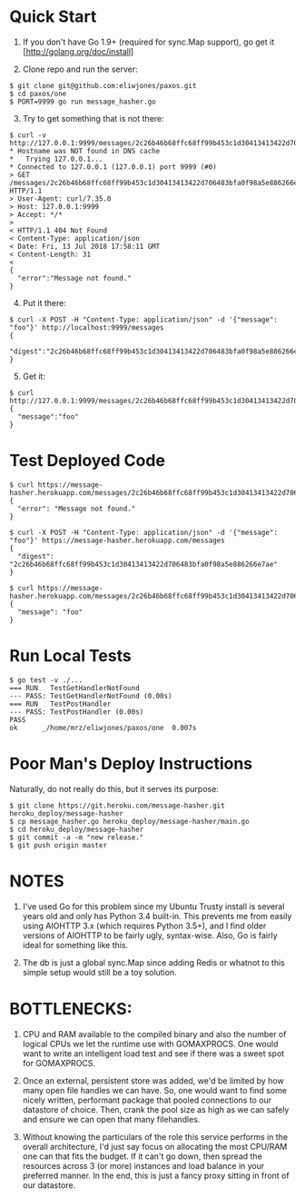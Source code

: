 Quick Start
===========

1. If you don't have Go 1.9+ (required for sync.Map support), go get it [http://golang.org/doc/install]

2. Clone repo and run the server:
```
$ git clone git@github.com:eliwjones/paxos.git
$ cd paxos/one
$ PORT=9999 go run message_hasher.go
```

3. Try to get something that is not there:
```
$ curl -v http://127.0.0.1:9999/messages/2c26b46b68ffc68ff99b453c1d30413413422d706483bfa0f98a5e886266e7ae
* Hostname was NOT found in DNS cache
*   Trying 127.0.0.1...
* Connected to 127.0.0.1 (127.0.0.1) port 9999 (#0)
> GET /messages/2c26b46b68ffc68ff99b453c1d30413413422d706483bfa0f98a5e886266e7ae HTTP/1.1
> User-Agent: curl/7.35.0
> Host: 127.0.0.1:9999
> Accept: */*
>
< HTTP/1.1 404 Not Found
< Content-Type: application/json
< Date: Fri, 13 Jul 2018 17:58:11 GMT
< Content-Length: 31
<
{
  "error":"Message not found."
}
```

4. Put it there:
```
$ curl -X POST -H "Content-Type: application/json" -d '{"message": "foo"}' http://localhost:9999/messages
{
  "digest":"2c26b46b68ffc68ff99b453c1d30413413422d706483bfa0f98a5e886266e7ae"
}
```

5. Get it:
```
$ curl http://127.0.0.1:9999/messages/2c26b46b68ffc68ff99b453c1d30413413422d706483bfa0f98a5e886266e7ae
{
  "message":"foo"
}
```

Test Deployed Code
==================
```
$ curl https://message-hasher.herokuapp.com/messages/2c26b46b68ffc68ff99b453c1d30413413422d706483bfa0f98a5e886266e7ae
{
  "error": "Message not found."
}

$ curl -X POST -H "Content-Type: application/json" -d '{"message": "foo"}' https://message-hasher.herokuapp.com/messages
{
  "digest": "2c26b46b68ffc68ff99b453c1d30413413422d706483bfa0f98a5e886266e7ae"
}

$ curl https://message-hasher.herokuapp.com/messages/2c26b46b68ffc68ff99b453c1d30413413422d706483bfa0f98a5e886266e7ae
{
  "message": "foo"
}
```

Run Local Tests
===============
```
$ go test -v ./...
=== RUN   TestGetHandlerNotFound
--- PASS: TestGetHandlerNotFound (0.00s)
=== RUN   TestPostHandler
--- PASS: TestPostHandler (0.00s)
PASS
ok  	_/home/mrz/eliwjones/paxos/one	0.007s
```

Poor Man's Deploy Instructions
==============================
Naturally, do not really do this, but it serves its purpose:
```
$ git clone https://git.heroku.com/message-hasher.git heroku_deploy/message-hasher
$ cp message_hasher.go heroku_deploy/message-hasher/main.go
$ cd heroku_deploy/message-hasher
$ git commit -a -m "new release."
$ git push origin master
```

NOTES
=====
1. I've used Go for this problem since my Ubuntu Trusty install is several years old and only has Python 3.4 built-in.  This prevents me from easily using AIOHTTP 3.x (which requires Python 3.5+), and I find older versions of AIOHTTP to be fairly ugly, syntax-wise.  Also, Go is fairly ideal for something like this.

2. The db is just a global sync.Map since adding Redis or whatnot to this simple setup would still be a toy solution.

BOTTLENECKS:
============
1. CPU and RAM available to the compiled binary and also the number of logical CPUs we let the runtime use with GOMAXPROCS.  One would want to write an intelligent load test and see if there was a sweet spot for GOMAXPROCS.

2. Once an external, persistent store was added, we'd be limited by how many open file handles we can have.  So, one would want to find some nicely written, performant package that pooled connections to our datastore of choice.  Then, crank the pool size as high as we can safely and ensure we can open that many filehandles.

3. Without knowing the particulars of the role this service performs in the overall architecture, I'd just say focus on allocating the most CPU/RAM one can that fits the budget.  If it can't go down, then spread the resources across 3 (or more) instances and load balance in your preferred manner.  In the end, this is just a fancy proxy sitting in front of our datastore.
